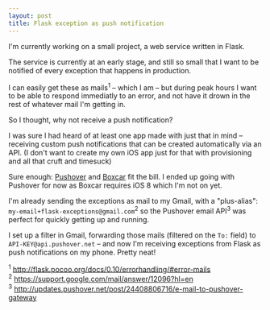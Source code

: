 ```yaml
---
layout: post
title: Flask exception as push notification
---
```

I'm currently working on a small project, a web service written in Flask.

The service is currently at an early stage, and still so small that I want
to be notified of every exception that happens in production.

I can easily get these as mails<sup>1</sup> – which I am – but during peak hours I want to
be able to respond immediatly to an error, and not have it drown in the rest
of whatever mail I'm getting in.

So I thought, why not receive a push notification?

I was sure I had heard of at least one app made with just that in mind –
receiving custom push notifications that can be created automatically
via an API. (I don't want to create my own iOS app just for that with
provisioning and all that cruft and timesuck)

Sure enough: [Pushover] and [Boxcar] fit the bill. I ended up going with
Pushover for now as Boxcar requires iOS 8 which I'm not on yet.

I'm already sending the exceptions as mail to my Gmail, with
a "plus-alias": `my-email+flask-exceptions@gmail.com`<sup>2</sup>
so the Pushover email API<sup>3</sup> was perfect for quickly
getting up and running.

I set up a filter in Gmail, forwarding those mails (filtered on the `To:` field)
to `API-KEY@api.pushover.net` – and now I'm receiving exceptions from
Flask as push notifications on my phone. Pretty neat!

<sup>1</sup> <http://flask.pocoo.org/docs/0.10/errorhandling/#error-mails>  
<sup>2</sup> <https://support.google.com/mail/answer/12096?hl=en>  
<sup>3</sup> <http://updates.pushover.net/post/24408806716/e-mail-to-pushover-gateway>  

[Pushover]: https://pushover.net/
[Boxcar]: https://boxcar.io/
